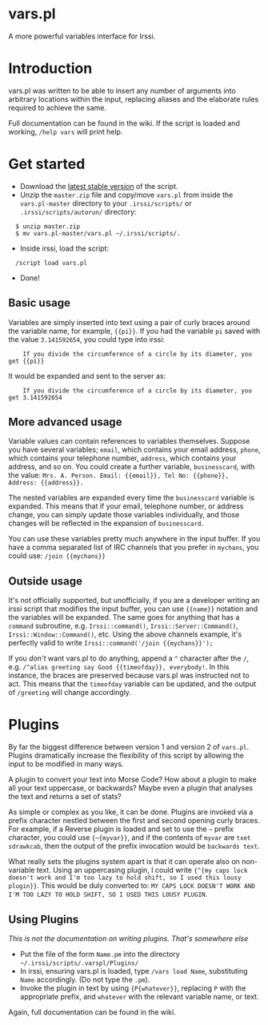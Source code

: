 # vars.pl
A more powerful variables interface for Irssi.

Introduction
============
vars.pl was written to be able to insert any number of arguments into arbitrary locations within the input, replacing aliases and the elaborate rules required to achieve the same.

Full documentation can be found in the wiki. If the script is loaded and working, `/help vars` will print help.

Get started
===========
* Download the [latest stable version](https://github.com/ODyckhoff/vars.pl/archive/master.zip) of the script.
* Unzip the `master.zip` file and copy/move `vars.pl` from inside the `vars.pl-master` directory to your `.irssi/scripts/` or `.irssi/scripts/autorun/` directory:
```
  $ unzip master.zip
  $ mv vars.pl-master/vars.pl ~/.irssi/scripts/.
```
* Inside irssi, load the script:
```
  /script load vars.pl
```
* Done!

Basic usage
------------

Variables are simply inserted into text using a pair of curly braces around the variable name, for example, `{{pi}}`. If you had the variable `pi` saved with the value `3.141592654`, you could type into irssi:
```
    If you divide the circumference of a circle by its diameter, you get {{pi}}
```
It would be expanded and sent to the server as:
```
    If you divide the circumference of a circle by its diameter, you get 3.141592654
```

More advanced usage
-------------------
Variable values can contain references to variables themselves. Suppose you have several variables; `email`, which contains your email address, `phone`, which contains your telephone number, `address`, which contains your address, and so on.
You could create a further variable, `businesscard`, with the value: `Mrs. A. Person. Email: {{email}}, Tel No: {{phone}}, Address: {{address}}.`

The nested variables are expanded every time the `businesscard` variable is expanded. This means that if your email, telephone number, or address change, you can simply update those variables individually, and those changes will be reflected in the expansion of `businesscard`.

You can use these variables pretty much anywhere in the input buffer. If you have a comma separated list of IRC channels that you prefer in `mychans`, you could use: `/join {{mychans}}`

Outside usage
-------------
It's not officially supported, but unofficially, if you are a developer writing an irssi script that modifies the input buffer, you can use `{{name}}` notation and the variables will be expanded.
The same goes for anything that has a `command` subroutine, e.g. `Irssi::command()`, `Irssi::Server::Command()`, `Irssi::Window::Command()`, etc.
Using the above channels example, it's perfectly valid to write `Irssi::command('/join {{mychans}}');`

If you *don't* want vars.pl to do anything, append a `^` character after the `/`, e.g. `/^alias greeting say Good {{timeofday}}, everybody!`. In this instance, the braces are preserved because vars.pl was instructed not to act. This means that the `timeofday` variable can be updated, and the output of `/greeting` will change accordingly.

Plugins
=======
By far the biggest difference between version 1 and version 2 of `vars.pl`. Plugins dramatically increase the flexibility of this script by allowing the input to be modified in many ways.

A plugin to convert your text into Morse Code? How about a plugin to make all your text uppercase, or backwards?
Maybe even a plugin that analyses the text and returns a set of stats?

As simple or complex as you like, it can be done. Plugins are invoked via a prefix character nestled between the first and second opening curly braces. For example, if a Reverse plugin is loaded and set to use the `~` prefix character, you could use `{~{myvar}}`, and if the contents of `myvar` are `txet sdrawkcab`, then the output of the prefix invocation would be `backwards text`.

What really sets the plugins system apart is that it can operate also on non-variable text. Using an uppercasing plugin, I could write `{^{my caps lock doesn't work and I'm too lazy to hold shift, so I used this lousy plugin}}`.
This would be duly converted to: `MY CAPS LOCK DOESN'T WORK AND I'M TOO LAZY TO HOLD SHIFT, SO I USED THIS LOUSY PLUGIN`.

Using Plugins
-------------
*This is not the documentation on writing plugins. That's somewhere else*

* Put the file of the form `Name.pm` into the directory `~/.irssi/scripts/.varspl/Plugins/`
* In irssi, ensuring vars.pl is loaded, type `/vars load Name`, substituting `Name` accordingly. (Do not type the `.pm`).
* Invoke the plugin in text by using `{P{whatever}}`, replacing `P` with the appropriate prefix, and `whatever` with the relevant variable name, or text.

Again, full documentation can be found in the wiki.
